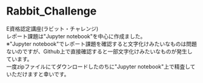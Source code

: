 # Rabbit_Challenge
E資格認定講座(ラビット・チャレンジ)  
レポート課題は"Jupyter notebook"を中心に作成ました。  
※"Jupyter notebook"でレポート課題を確認すると文字化けみたいなものは問題ないのですが、Github上で直接確認すると一部文字化けみたいなものが発生しています。  
一度zipファイルにてダウンロードしたのちに"Jupyter notebook"上で精査していただけますと幸いです。
